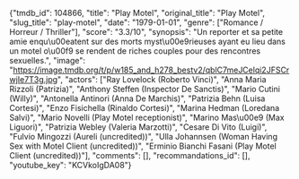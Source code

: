 {"tmdb_id": 104866, "title": "Play Motel", "original_title": "Play Motel", "slug_title": "play-motel", "date": "1979-01-01", "genre": ["Romance / Horreur / Thriller"], "score": "3.3/10", "synopsis": "Un reporter et sa petite amie enqu\u00eatent sur des morts myst\u00e9rieuses ayant eu lieu dans un motel o\u00f9 se rendent de riches couples pour des rencontres sexuelles.", "image": "https://image.tmdb.org/t/p/w185_and_h278_bestv2/qblC7meJCelqi2JFSCrwjIe7T3g.jpg", "actors": ["Ray Lovelock (Roberto Vinci)", "Anna Maria Rizzoli (Patrizia)", "Anthony Steffen (Inspector De Sanctis)", "Mario Cutini (Willy)", "Antonella Antinori (Anna De Marchis)", "Patrizia Behn (Luisa Cortesi)", "Enzo Fisichella (Rinaldo Cortesi)", "Marina Hedman (Loredana Salvi)", "Mario Novelli (Play Motel receptionist)", "Marino Mas\u00e9 (Max Liguori)", "Patrizia Webley (Valeria Marzotti)", "Cesare Di Vito (Luigi)", "Fulvio Mingozzi (Aureli (uncredited))", "Ulla Johannsen (Woman Having Sex with Motel Client (uncredited))", "Erminio Bianchi Fasani (Play Motel Client (uncredited))"], "comments": [], "recommandations_id": [], "youtube_key": "KCVkoIgDA08"}
